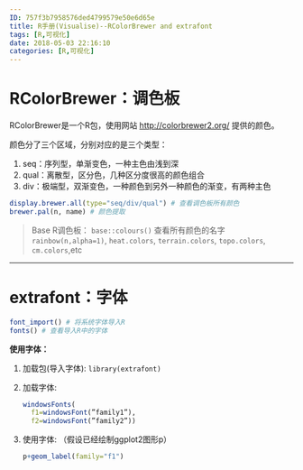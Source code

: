 ```yaml
---
ID: 757f3b7958576ded4799579e50e6d65e
title: R手册(Visualise)--RColorBrewer and extrafont
tags: [R,可视化]
date: 2018-05-03 22:16:10
categories: [R,可视化]
---
```


# RColorBrewer：调色板

RColorBrewer是一个R包，使用网站 http://colorbrewer2.org/ 提供的颜色。

颜色分了三个区域，分别对应的是三个类型：
1. seq：序列型，单渐变色，一种主色由浅到深
2. qual：离散型，区分色，几种区分度很高的颜色组合
3. div：极端型，双渐变色，一种颜色到另外一种颜色的渐变，有两种主色

<!-- more -->

```r
display.brewer.all(type="seq/div/qual") # 查看调色板所有颜色
brewer.pal(n, name) # 颜色提取
```

> Base R调色板：
> `base::colours()` 查看所有颜色的名字
> `rainbow(n,alpha=1)`, `heat.colors`, `terrain.colors`, `topo.colors`, `cm.colors`,etc



-------

# extrafont：字体

```r
font_import() # 将系统字体导入R
fonts() # 查看导入R中的字体
```

**使用字体：**

1. 加载包(导入字体): `library(extrafont)` 
2. 加载字体:
   ```R
   windowsFonts( 
     f1=windowsFont(”family1”),
     f2=windowsFont(”family2”))
   ```

3. 使用字体: （假设已经绘制ggplot2图形p）
    ```r
    p+geom_label(family="f1")
    ```



